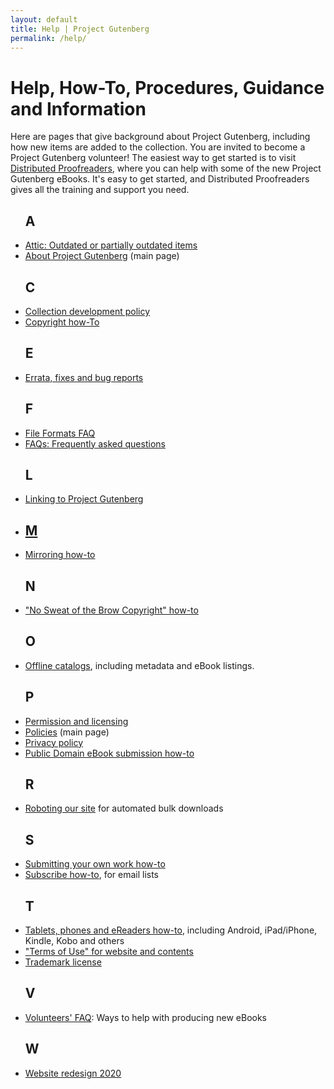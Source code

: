 ```yaml
---
layout: default
title: Help | Project Gutenberg
permalink: /help/
---
```


Help, How-To, Procedures, Guidance and Information
==================================================

Here are pages that give background about Project Gutenberg, including how new items are added to the collection. You are invited to become a Project Gutenberg volunteer! The easiest way to get started is to visit [Distributed Proofreaders](https://www.pgdp.net), where you can help with some of the new Project Gutenberg eBooks. It's easy to get started, and Distributed Proofreaders gives all the training and support you need.

 <div class="bookshelves ">
    <ul>
      <h2>A</h2>
       <li><a href="/attic/">Attic: Outdated or partially outdated items</a></li>
       <li><a href="/about">About Project Gutenberg</a> (main page)</li>
      <h2>C</h2>
       <li><a href="/policy/collection_development.html">Collection development policy</a></li>
       <li><a href="/help/copyright.html">Copyright how-To</a></li>
      <h2>E</h2>
       <li><a href="/help/errata.html">Errata, fixes and bug reports</a></li>
      <h2>F</h2>
       <li><a href="/help/file_formats.html">File Formats FAQ</a></li>
       <li><a href="/help/faq.html">FAQs: Frequently asked questions</a></li>
      <h2>L</h2>
       <li><a href="/policy/linking.html">Linking to Project Gutenberg<li>
      <h2>M</h2>
       <li><a href="/help/mirroring.html">Mirroring how-to</a></li>
      <h2>N</h2>
       <li><a href="/help/no_sweat_copyright.html">"No Sweat of the Brow Copyright" how-to</a></li>
      <h2>O</h2>
       <li><a href="/ebooks/offline_catalogs.html">Offline catalogs</a>, including metadata and eBook listings.</li>
      <h2>P</h2>
       <li><a href="/policy/permission.html">Permission and licensing</a></li>
       <li><a href="/policy/">Policies</a> (main page)</li>
       <li><a href="/policy/privacy_policy.html">Privacy policy</a></li>
       <li><a href="/help/public_domain_ebook_submission.html">Public Domain eBook submission how-to</a></li>
      <h2>R</h2>
       <li><a href="/policy/robot_access.html">Roboting our site</a> for automated bulk downloads</li>
      <h2>S</h2>
       <li><a href="/help/submitting_your_own_work.html">Submitting your own work how-to</a></li>
       <li><a href="/help/subscribe_how_to.html">Subscribe how-to</a>, for email lists</li>
      <h2>T</h2>
       <li><a href="/help/mobile.html">Tablets, phones and eReaders how-to</a>, including Android, iPad/iPhone, Kindle, Kobo and others</li>
       <li><a href="/policy/terms_of_use.html">"Terms of Use" for website and contents</li>
       <li><a href="/policy/license.html">Trademark license</a></li>
      <h2>V</h2>
       <li><a href="/help/volunteers_faq.html">Volunteers' FAQ</a>: Ways to help with producing new eBooks</li>
      <h2>W</h2>
       <li><a href="/help/new_website.html">Website redesign 2020</a></li>
    </ul>
  </div>

